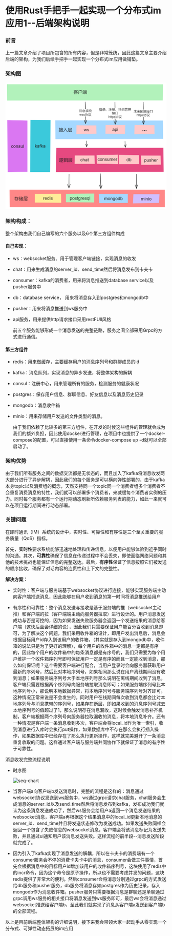 # 使用Rust手把手一起实现一个分布式im应用1--后端架构说明

### 前言

上一篇文章介绍了项目所包含的所有内容，但是非常笼统，因此这篇文章主要介绍后端的架构，为我们后续手把手一起实现一个分布式im应用做铺垫。

### 架构图

![架构图](images/架构图.png)

### 架构构成：

整个架构由我们自己编写的六个服务以及6个第三方组件构成

#### 自己实现：

- ws：websocket服务、用于管理客户端链接，实现消息的收发

- chat：用来生成消息的server_id、send_time然后将消息发布到卡夫卡

- consumer：kafka的消费者，用来将消息推送到database service以及pusher服务中

- db：database service， 用来将消息存入到postgres和mongodb中

- pusher：用来将消息推送到ws服务中

- api服务，用来提供http请求接口采用restFUll风格

  前五个服务能够形成一个消息发送的完整链路，服务之间全部采用Grpc的方式进行通信。

#### 第三方组件

- redis：用来做缓存，主要缓存用户的消息序列号和群聊成员的id

- kafka：消息队列，实现消息的异步发送，将整体架构的解耦

- consul：注册中心，用来管理所有的服务，检测服务的健康状况

- postgres：保存用户信息、群聊信息、好友信息以及消息历史记录

- mongodb：消息收件箱

- minio：用来存储用户发送的文件类型的消息。

  由于我们依赖了比较多的第三方组件，在开发的时候这些组件的管理就会成为我们的额外负担，因此使用docker进行管理，在项目中也提供了一个docker-compose的配置，可以直接使用一条命令docker-compose up -d就可以全部启动了。

### 架构优势

由于我们所有服务之间的数据交流都是无状态的，而且加入了kafka将消息收发两大部分进行了异步解耦，因此我们的每个服务是可以横向弹性部署的，由于kafka本身topic以及消费组的概念，天然支持同一个topic同一个消费者组多个消费者不会重复消费消息的特性，我们就可以部署多个消费者，来减缓每个消费者实例的压力。同时每个服务都有一个运行期动态刷新所依赖服务列表的能力，如此一来就可以在项目运行期间进行动态部署。

### 关键问题

在即时通讯（IM）系统的设计中，实时性、可靠性和有序性是三个至关重要的服务质量（QoS）指标。

首先，**实时性**要求系统能够迅速地处理和传递信息，以便用户能够体验到近乎同时的沟通。其次，**可靠性**确保了信息在传递过程中不会丢失，即使面临网络问题和其他的技术挑战也能保证信息的完整送达。最后，**有序性**保证了信息按照它们被发送的顺序接收，确保了对话内容的连贯性和上下文的完整性。

**解决方案：**

- 实时性：客户端与服务端基于websocket协议进行连接，能够实现服务端主动向客户端推送消息，因此能够在用户收到消息的第一时间将消息推送给用户

- 有序性和可靠性：整个消息发送与接收是基于服务端的推（websocket主动推）和客户端的拉（客户端端主动向服务器拉取）进行设计的。用户消息发送成功与否是可控的，因为如果发送失败服务器会返回一个发送结果的消息给客户端（这快后面会详细的说），因此我们只需要保证用户能百分百收到消息即可，为了解决这个问题，我们采用收件箱的设计，即用户发出消息后，消息会根据目标用户id存入到该用户的收件箱，（其实就是存入到mongodb中，收件箱的说法只是为了更好的理解），每个用户的收件箱中的消息一定都是有序的，因此每个用户的收件箱中的每条消息都是有序号的，我们只需要为每个用户维护一个收件箱序列号即可保证用户一定是有序的而且一定能收到消息，那么如何保证呢？这个需要客户端进行配合，当用户登录时会向服务器获取用户最新的序列号，然后比对本地序列号，如果相同那么说在用户离线期间没有收到消息；如果服务端序列号大于本地序列号那么说明在离线期间收到了消息，客户端只需要根据两个序列号向服务端拉取消息即可；如果服务端序列号比本地序列号小，那说明本地数据异常，将本地序列号与服务端序列号对齐即可，这种情况正常来说是不会发生的。同时用户在线期间每次收到消息都会比对本地序列号与消息携带的序列号，如果存在断层，即如果收到的消息序列号减去本地序列号的值超过了1，那么说明存在消息漏收，这时候会触发消息补齐机制，客户端根据两个序列号向服务器拉取漏收的消息，将本地消息补齐。还有一种情况是客户端一条消息收到多次，客户端会将local_id作为唯一索引，收到消息进行入库时会执行put操作，如果数据库中不存在那么会执行插入操作，如果数据库中已经存在了那么执行更新操作，这样就完美避开了一条消息重复收取的问题。这样通过客户端与服务端共同协作下就保证了消息的有序性于可靠性。

消息收发完整流程说明

- 时序图

  ![seq-chart](C:\Users\xu_mj\Desktop\文档\im-rust\images\seq-chart.png)

- 当客户端a向客户端b发送消息时，完整的流程是这样的：消息通过websocket协议发送到ws服务中，ws通过grpc请求chat服务，chat服务会生成消息的server_id以及send_time然后将消息发布到kafka，发布成功我们就认为这条消息发送成功了，然后ws服务会给用户a返回一个消息发送结果的websocket消息，客户端a再根据这个结果消息中的local_id更新本地消息的server_id、send_time并且将发送状态修改为发送成功。如果发送失败同样会返回一个包含了失败信息的websocket消息，客户端会将该消息标记为发送失败，并且通过ui通知用户该消息发送失败。这样流程的前半段--消息发送阶段就完成了。

- 因为引入了kafka实现了消息发送的解耦，所以在卡夫卡的消费端有一个consumer服务会不停的消费卡夫卡中的消息，consumer会做三件事情，首先会根据消息中的目标用户id增加该用户的收件箱序列号，这块使用了redis中的incr命令，因为这个命令是原子操作，所以也不需要考虑并发的问题，这块redis提供了非常大的便利。然后consumer会将消息分别通过grpc的方式发送给db服务和pusher服务，db服务将消息存如postgres作为历史记录，存入mongodb作为消息收件箱。pusher服务只需要根据消息是群聊还是单聊通过grpc调用ws服务的相关接口将消息发送到ws服务即可，最后ws会将消息通过websocket推送给客户端b，至此我们就实现了消息从客户端a发送到客户端b的全部流程。

以上是目前后端整体架构的详细说明，接下来我会带领大家一起动手从零实现一个分布式、可弹性动态拓展的im应用
